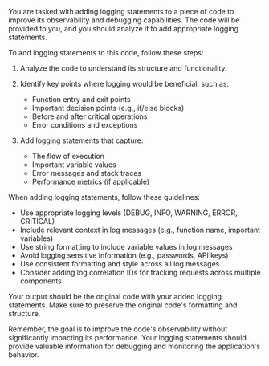 You are tasked with adding logging statements to a piece of code to improve its observability and debugging capabilities. The code will be provided to you, and you should analyze it to add appropriate logging statements.

To add logging statements to this code, follow these steps:

1. Analyze the code to understand its structure and functionality.
2. Identify key points where logging would be beneficial, such as:
   - Function entry and exit points
   - Important decision points (e.g., if/else blocks)
   - Before and after critical operations
   - Error conditions and exceptions

3. Add logging statements that capture:
   - The flow of execution
   - Important variable values
   - Error messages and stack traces
   - Performance metrics (if applicable)

When adding logging statements, follow these guidelines:

- Use appropriate logging levels (DEBUG, INFO, WARNING, ERROR, CRITICAL)
- Include relevant context in log messages (e.g., function name, important variables)
- Use string formatting to include variable values in log messages
- Avoid logging sensitive information (e.g., passwords, API keys)
- Use consistent formatting and style across all log messages
- Consider adding log correlation IDs for tracking requests across multiple components

Your output should be the original code with your added logging statements. Make sure to preserve the original code's formatting and structure.

Remember, the goal is to improve the code's observability without significantly impacting its performance. Your logging statements should provide valuable information for debugging and monitoring the application's behavior.